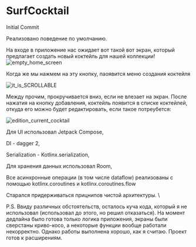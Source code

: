 # SurfCocktail
Initial Commit


Реализовано поведение по умолчанию.

На входе в приложение нас ожидает вот такой вот экран, который предлагает создать новый коктейль для нашей коллекции!
![empty_home_screen](https://github.com/nightflav/SurfCocktail/assets/112074809/7a3adbc3-8835-4a07-8272-2de1d8508101)

Когда же мы нажмем на эту кнопку, паоявится меню создания коктейля

![it_is_SCROLLABLE](https://github.com/nightflav/SurfCocktail/assets/112074809/89a5cd16-dba2-4212-946f-1a5945612e61)

Между прочим, прокручивается вниз, если не влезает на экран. После нажатия на кнопку добавления, коктейль появится в списке коктейлей, откуда его можно
будет редактировать, если такое потреубется:

![edition_current_cocktail](https://github.com/nightflav/SurfCocktail/assets/112074809/2d9bf4d6-d7c2-4f44-b928-732a248e37ce)

Для UI использовал Jetpack Compose,

DI - dagger 2, 

Serialization - Kotlinx.serialization,

Для хранения данных использовал Room,

Все асинхронные операции (в том числе dataflow) реализованы с помощью kotlinx.coroutines и kotlinx.coroutines.flow

Старался придерживаться прицнипов чистой архитектуры. \

P.S. Ввиду различных обстоятельств, осталось куча кода, который я не использовал (использовал до этого, но решил отказаться). На момент дедлайна было готова только логика приложения, экраны были сверстаны криво-косо, а некоторые функции вообще работали некорректно. Однако работы выполнена хорошо, как я считаю. Проект готов к расширениям.

